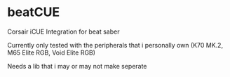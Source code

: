 # beatCUE
Corsair iCUE Integration for beat saber

Currently only tested with the peripherals that i personally own (K70 MK.2, M65 Elite RGB, Void Elite RGB)

Needs a lib that i may or may not make seperate
